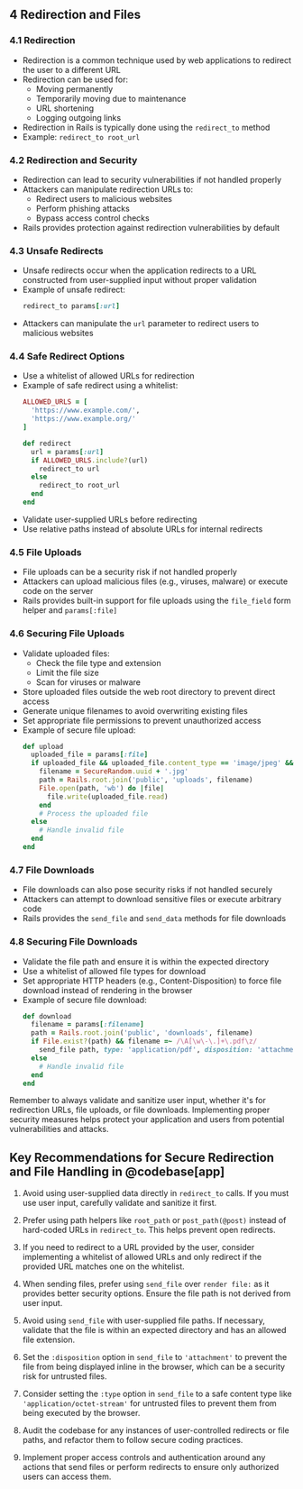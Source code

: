 ## 4 Redirection and Files

### 4.1 Redirection
- Redirection is a common technique used by web applications to redirect the user to a different URL
- Redirection can be used for:
  - Moving permanently
  - Temporarily moving due to maintenance
  - URL shortening
  - Logging outgoing links
- Redirection in Rails is typically done using the `redirect_to` method
- Example: `redirect_to root_url`

### 4.2 Redirection and Security
- Redirection can lead to security vulnerabilities if not handled properly
- Attackers can manipulate redirection URLs to:
  - Redirect users to malicious websites
  - Perform phishing attacks
  - Bypass access control checks
- Rails provides protection against redirection vulnerabilities by default

### 4.3 Unsafe Redirects
- Unsafe redirects occur when the application redirects to a URL constructed from user-supplied input without proper validation
- Example of unsafe redirect:
  ```ruby
  redirect_to params[:url]
  ```
- Attackers can manipulate the `url` parameter to redirect users to malicious websites

### 4.4 Safe Redirect Options
- Use a whitelist of allowed URLs for redirection
- Example of safe redirect using a whitelist:
  ```ruby
  ALLOWED_URLS = [
    'https://www.example.com/',
    'https://www.example.org/'
  ]

  def redirect
    url = params[:url]
    if ALLOWED_URLS.include?(url)
      redirect_to url
    else
      redirect_to root_url
    end
  end
  ```
- Validate user-supplied URLs before redirecting
- Use relative paths instead of absolute URLs for internal redirects

### 4.5 File Uploads
- File uploads can be a security risk if not handled properly
- Attackers can upload malicious files (e.g., viruses, malware) or execute code on the server
- Rails provides built-in support for file uploads using the `file_field` form helper and `params[:file]`

### 4.6 Securing File Uploads
- Validate uploaded files:
  - Check the file type and extension
  - Limit the file size
  - Scan for viruses or malware
- Store uploaded files outside the web root directory to prevent direct access
- Generate unique filenames to avoid overwriting existing files
- Set appropriate file permissions to prevent unauthorized access
- Example of secure file upload:
  ```ruby
  def upload
    uploaded_file = params[:file]
    if uploaded_file && uploaded_file.content_type == 'image/jpeg' && uploaded_file.size < 1.megabyte
      filename = SecureRandom.uuid + '.jpg'
      path = Rails.root.join('public', 'uploads', filename)
      File.open(path, 'wb') do |file|
        file.write(uploaded_file.read)
      end
      # Process the uploaded file
    else
      # Handle invalid file
    end
  end
  ```

### 4.7 File Downloads
- File downloads can also pose security risks if not handled securely
- Attackers can attempt to download sensitive files or execute arbitrary code
- Rails provides the `send_file` and `send_data` methods for file downloads

### 4.8 Securing File Downloads
- Validate the file path and ensure it is within the expected directory
- Use a whitelist of allowed file types for download
- Set appropriate HTTP headers (e.g., Content-Disposition) to force file download instead of rendering in the browser
- Example of secure file download:
  ```ruby
  def download
    filename = params[:filename]
    path = Rails.root.join('public', 'downloads', filename)
    if File.exist?(path) && filename =~ /\A[\w\-\.]+\.pdf\z/
      send_file path, type: 'application/pdf', disposition: 'attachment'
    else
      # Handle invalid file
    end
  end
  ```

Remember to always validate and sanitize user input, whether it's for redirection URLs, file uploads, or file downloads. Implementing proper security measures helps protect your application and users from potential vulnerabilities and attacks.

## Key Recommendations for Secure Redirection and File Handling in @codebase[app]

1. Avoid using user-supplied data directly in `redirect_to` calls. If you must use user input, carefully validate and sanitize it first.

2. Prefer using path helpers like `root_path` or `post_path(@post)` instead of hard-coded URLs in `redirect_to`. This helps prevent open redirects.

3. If you need to redirect to a URL provided by the user, consider implementing a whitelist of allowed URLs and only redirect if the provided URL matches one on the whitelist.

4. When sending files, prefer using `send_file` over `render file:` as it provides better security options. Ensure the file path is not derived from user input.

5. Avoid using `send_file` with user-supplied file paths. If necessary, validate that the file is within an expected directory and has an allowed file extension.

6. Set the `:disposition` option in `send_file` to `'attachment'` to prevent the file from being displayed inline in the browser, which can be a security risk for untrusted files.

7. Consider setting the `:type` option in `send_file` to a safe content type like `'application/octet-stream'` for untrusted files to prevent them from being executed by the browser.

8. Audit the codebase for any instances of user-controlled redirects or file paths, and refactor them to follow secure coding practices.

9. Implement proper access controls and authentication around any actions that send files or perform redirects to ensure only authorized users can access them.

